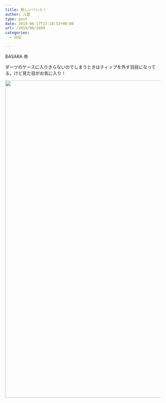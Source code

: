 ```yaml
---
title: 新しいバレル！
author: 八雲
type: post
date: 2019-06-17T17:18:53+00:00
url: /2019/06/2694
categories:
  - 日記

---
```

BASARA 帝
  
ダーツのケースに入りきらないのでしまうときはティップを外す羽目になってる。けど見た目がお気に入り！
  
<img src="https://s3.ziomatrix.org/yakumoblog/2019/06/img_20190617_225313_1024.jpg" alt="" width="768" height="1024" class="alignnone size-full wp-image-2695" srcset="https://s3.ziomatrix.org/yakumoblog/2019/06/img_20190617_225313_1024.jpg 768w, https://s3.ziomatrix.org/yakumoblog/2019/06/img_20190617_225313_1024-225x300.jpg 225w" sizes="(max-width: 768px) 100vw, 768px" />